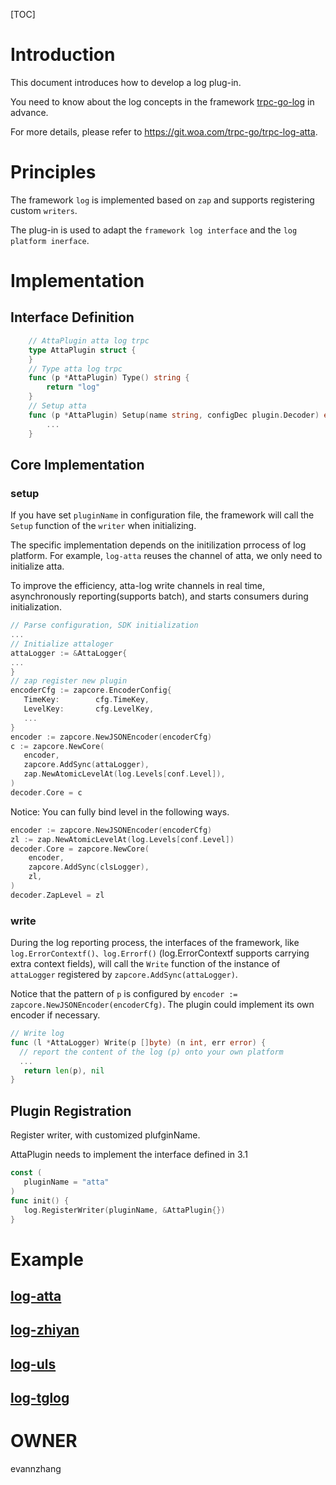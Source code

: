 [TOC]

# Introduction

This document introduces how to develop a log plug-in.

You need to know about the log concepts in the framework [trpc-go-log](https://git.woa.com/trpc-go/trpc-go/tree/master/log) in advance.

For more details, please refer to https://git.woa.com/trpc-go/trpc-log-atta.

# Principles

The framework `log` is implemented based on `zap` and supports registering custom `writers`.

The plug-in is used to adapt the `framework log interface` and the `log platform inerface`.

# Implementation

## Interface Definition

```go
    // AttaPlugin atta log trpc
    type AttaPlugin struct {
    }
    // Type atta log trpc
    func (p *AttaPlugin) Type() string {
        return "log"
    }
    // Setup atta
    func (p *AttaPlugin) Setup(name string, configDec plugin.Decoder) error {
        ...
    }
```

## Core Implementation

### setup

If you have set `pluginName` in configuration file, the framework will call the `Setup` function of the `writer` when initializing.

The specific implementation depends on the initilization prrocess of log platform. For example, `log-atta` reuses the channel of atta, we only need to initialize atta.

To improve the efficiency, atta-log write channels in real time, asynchronously reporting(supports batch), and starts consumers during initialization.

```go
// Parse configuration, SDK initialization
...
// Initialize attaloger
attaLogger := &AttaLogger{
...
}
// zap register new plugin
encoderCfg := zapcore.EncoderConfig{
   TimeKey:        cfg.TimeKey,
   LevelKey:       cfg.LevelKey,
   ...
}
encoder := zapcore.NewJSONEncoder(encoderCfg)
c := zapcore.NewCore(
   encoder,
   zapcore.AddSync(attaLogger),
   zap.NewAtomicLevelAt(log.Levels[conf.Level]),
)
decoder.Core = c
```

Notice: You can fully bind level in the following ways.

```go
encoder := zapcore.NewJSONEncoder(encoderCfg)
zl := zap.NewAtomicLevelAt(log.Levels[conf.Level])
decoder.Core = zapcore.NewCore(
    encoder,
    zapcore.AddSync(clsLogger),
    zl,
)
decoder.ZapLevel = zl
```

### write

During the log reporting process, the interfaces of the framework, like `log.ErrorContextf()、log.Errorf()` (log.ErrorContextf supports carrying extra context fields), will call the `Write` function of the instance of `attaLogger` registered by `zapcore.AddSync(attaLogger)`.

Notice that the pattern of `p` is configured by `encoder := zapcore.NewJSONEncoder(encoderCfg)`. The plugin could implement its own encoder if necessary.

```go
// Write log
func (l *AttaLogger) Write(p []byte) (n int, err error) {
  // report the content of the log (p) onto your own platform
  ...
   return len(p), nil
}
```

## Plugin Registration

Register writer, with customized plufginName.

AttaPlugin needs to implement the interface defined in 3.1

```go
const (
   pluginName = "atta"
)
func init() {
   log.RegisterWriter(pluginName, &AttaPlugin{})
}
```

# Example

## [log-atta](https://git.woa.com/trpc-go/trpc-log-atta)

## [log-zhiyan](https://git.woa.com/trpc-go/trpc-log-zhiyan)

## [log-uls](https://git.woa.com/trpc-go/trpc-log-uls)

## [log-tglog](https://git.woa.com/trpc-go/trpc-log-tglog)

# OWNER

evannzhang
